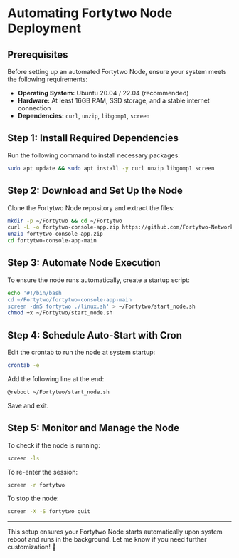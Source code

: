 # **Automating Fortytwo Node Deployment**

## **Prerequisites**
Before setting up an automated Fortytwo Node, ensure your system meets the following requirements:
- **Operating System:** Ubuntu 20.04 / 22.04 (recommended)
- **Hardware:** At least 16GB RAM, SSD storage, and a stable internet connection
- **Dependencies:** `curl`, `unzip`, `libgomp1`, `screen`

## **Step 1: Install Required Dependencies**
Run the following command to install necessary packages:
```bash
sudo apt update && sudo apt install -y curl unzip libgomp1 screen
```

## **Step 2: Download and Set Up the Node**
Clone the Fortytwo Node repository and extract the files:
```bash
mkdir -p ~/Fortytwo && cd ~/Fortytwo
curl -L -o fortytwo-console-app.zip https://github.com/Fortytwo-Network/fortytwo-console-app/archive/refs/heads/main.zip
unzip fortytwo-console-app.zip
cd fortytwo-console-app-main
```

## **Step 3: Automate Node Execution**
To ensure the node runs automatically, create a startup script:
```bash
echo '#!/bin/bash
cd ~/Fortytwo/fortytwo-console-app-main
screen -dmS fortytwo ./linux.sh' > ~/Fortytwo/start_node.sh
chmod +x ~/Fortytwo/start_node.sh
```

## **Step 4: Schedule Auto-Start with Cron**
Edit the crontab to run the node at system startup:
```bash
crontab -e
```
Add the following line at the end:
```bash
@reboot ~/Fortytwo/start_node.sh
```
Save and exit.

## **Step 5: Monitor and Manage the Node**
To check if the node is running:
```bash
screen -ls
```
To re-enter the session:
```bash
screen -r fortytwo
```
To stop the node:
```bash
screen -X -S fortytwo quit
```

---

This setup ensures your Fortytwo Node starts automatically upon system reboot and runs in the background. Let me know if you need further customization! 🚀
